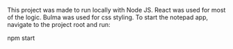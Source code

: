 This project was made to run locally with Node JS.
React was used for most of the logic.
Bulma was used for css styling.
To start the notepad app, navigate to the project root and run:

npm start

